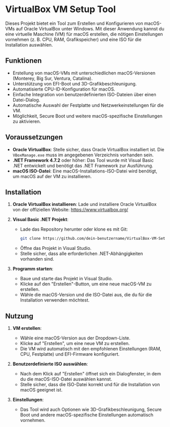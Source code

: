 # VirtualBox VM Setup Tool

Dieses Projekt bietet ein Tool zum Erstellen und Konfigurieren von macOS-VMs auf Oracle VirtualBox unter Windows. Mit dieser Anwendung kannst du eine virtuelle Maschine (VM) für macOS erstellen, die nötigen Einstellungen vornehmen (z. B. CPU, RAM, Grafikspeicher) und eine ISO für die Installation auswählen.

## Funktionen

- Erstellung von macOS-VMs mit unterschiedlichen macOS-Versionen (Monterey, Big Sur, Ventura, Catalina).
- Unterstützung von EFI-Boot und 3D-Grafikbeschleunigung.
- Automatisierte CPU-ID-Konfiguration für macOS.
- Einfache Integration von benutzerdefinierten ISO-Dateien über einen Datei-Dialog.
- Automatische Auswahl der Festplatte und Netzwerkeinstellungen für die VM.
- Möglichkeit, Secure Boot und weitere macOS-spezifische Einstellungen zu aktivieren.

## Voraussetzungen

- **Oracle VirtualBox**: Stelle sicher, dass Oracle VirtualBox installiert ist. Die `VBoxManage.exe` muss im angegebenen Verzeichnis vorhanden sein.
- **.NET Framework 4.7.2** oder höher: Das Tool wurde mit Visual Basic .NET entwickelt und benötigt das .NET Framework zur Ausführung.
- **macOS ISO-Datei**: Eine macOS-Installations-ISO-Datei wird benötigt, um macOS auf der VM zu installieren.

## Installation

1. **Oracle VirtualBox installieren**:
   Lade und installiere Oracle VirtualBox von der offiziellen Website: https://www.virtualbox.org/

2. **Visual Basic .NET Projekt**:
   - Lade das Repository herunter oder klone es mit Git:
     ```bash
     git clone https://github.com/dein-benutzername/VirtualBox-VM-Setup.git
     ```
   - Öffne das Projekt in Visual Studio.
   - Stelle sicher, dass alle erforderlichen .NET-Abhängigkeiten vorhanden sind.

3. **Programm starten**:
   - Baue und starte das Projekt in Visual Studio.
   - Klicke auf den "Erstellen"-Button, um eine neue macOS-VM zu erstellen.
   - Wähle die macOS-Version und die ISO-Datei aus, die du für die Installation verwenden möchtest.

## Nutzung

1. **VM erstellen**:
   - Wähle eine macOS-Version aus der Dropdown-Liste.
   - Klicke auf "Erstellen", um eine neue VM zu erstellen.
   - Die VM wird automatisch mit den empfohlenen Einstellungen (RAM, CPU, Festplatte) und EFI-Firmware konfiguriert.

2. **Benutzerdefinierte ISO auswählen**:
   - Nach dem Klick auf "Erstellen" öffnet sich ein Dialogfenster, in dem du die macOS-ISO-Datei auswählen kannst.
   - Stelle sicher, dass die ISO-Datei korrekt und für die Installation von macOS geeignet ist.

3. **Einstellungen**:
   - Das Tool wird auch Optionen wie 3D-Grafikbeschleunigung, Secure Boot und andere macOS-spezifische Einstellungen automatisch vornehmen.
